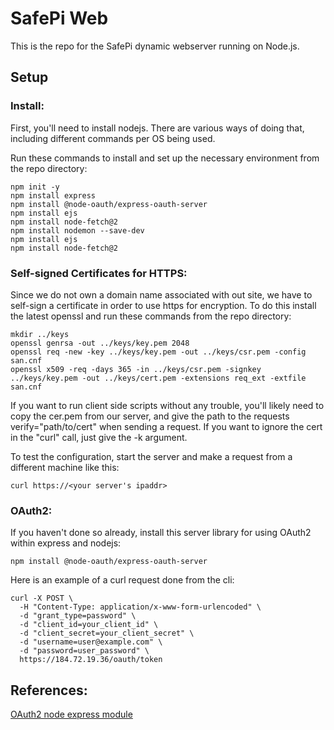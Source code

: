 # SafePi Web
This is the repo for the SafePi dynamic webserver running on Node.js. 

## Setup
### Install:
First, you'll need to install nodejs. There are various ways of doing that, including different commands per OS being used. 

Run these commands to install and set up the necessary environment from the repo directory:
```
npm init -y
npm install express
npm install @node-oauth/express-oauth-server
npm install ejs
npm install node-fetch@2
npm install nodemon --save-dev
npm install ejs
npm install node-fetch@2
```
### Self-signed Certificates for HTTPS:
Since we do not own a domain name associated with out site, we have to self-sign a certificate in order to use https for encryption. To do this install the latest openssl and run these commands from the repo directory:
```
mkdir ../keys
openssl genrsa -out ../keys/key.pem 2048
openssl req -new -key ../keys/key.pem -out ../keys/csr.pem -config san.cnf
openssl x509 -req -days 365 -in ../keys/csr.pem -signkey ../keys/key.pem -out ../keys/cert.pem -extensions req_ext -extfile san.cnf
```
If you want to run client side scripts without any trouble, you'll likely need to copy the cer.pem from our server, and give the path to the requests verify="path/to/cert" when sending a request. If you want to ignore the cert in the "curl" call, just give the -k argument.

To test the configuration, start the server and make a request from a different machine like this:
```
curl https://<your server's ipaddr>
```
### OAuth2:
If you haven't done so already, install this server library for using OAuth2 within express and nodejs:
```
npm install @node-oauth/express-oauth-server
```
Here is an example of a curl request done from the cli:
```
curl -X POST \
  -H "Content-Type: application/x-www-form-urlencoded" \
  -d "grant_type=password" \
  -d "client_id=your_client_id" \
  -d "client_secret=your_client_secret" \
  -d "username=user@example.com" \
  -d "password=user_password" \
  https://184.72.19.36/oauth/token

```

## References:
[OAuth2 node express module](https://github.com/node-oauth/node-oauth2-server?tab=readme-ov-file)